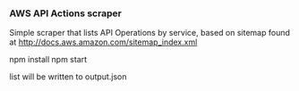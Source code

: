 ### AWS API Actions scraper

Simple scraper that lists API Operations by service, based on sitemap found at
http://docs.aws.amazon.com/sitemap_index.xml

npm install
npm start

list will be written to output.json
